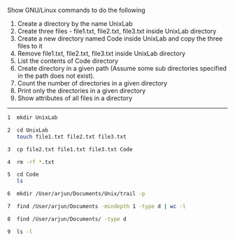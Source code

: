 Show GNU/Linux commands to do the following
1. Create a directory by the name UnixLab
2. Create three files - file1.txt, file2.txt, file3.txt inside UnixLab directory
3. Create a new directory named Code inside UnixLab and copy the three files to it
4. Remove file1.txt, file2.txt, file3.txt inside UnixLab directory
5. List the contents of Code directory
6. Create directory in a given path (Assume some sub directories specified in the path does not exist). 
7. Count the number of directories in a given directory
8. Print only the directories in a given directory
9. Show attributes of all files in a directory

-----------------------
```bash
1  mkdir UnixLab

2  cd UnixLab
   touch file1.txt file2.txt file3.txt

3  cp file2.txt file1.txt file3.txt Code

4  rm -rf *.txt

5  cd Code
   ls

6  mkdir /User/arjun/Documents/Unix/trail -p

7  find /User/arjun/Documents -mindepth 1 -type d | wc -l

8  find /User/arjun/Documents/ -type d

9  ls -l
```